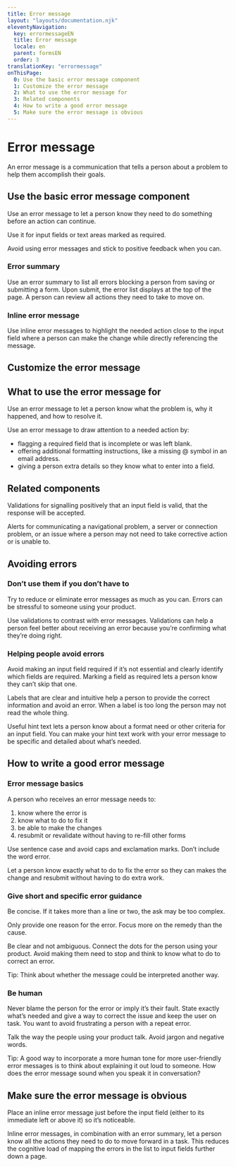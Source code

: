 ```yaml
---
title: Error message
layout: "layouts/documentation.njk"
eleventyNavigation:
  key: errormessageEN
  title: Error message
  locale: en
  parent: formsEN
  order: 3
translationKey: "errormessage"
onThisPage:
  0: Use the basic error message component
  1: Customize the error message
  2: What to use the error message for
  3: Related components
  4: How to write a good error message
  5: Make sure the error message is obvious
---
```


# Error message

An error message is a communication that tells a person about a problem to help them accomplish their goals.

## Use the basic error message component

Use an error message to let a person know they need to do something before an action can continue.

Use it for input fields or text areas marked as required.

Avoid using error messages and stick to positive feedback when you can.

### Error summary

Use an error summary to list all errors blocking a person from saving or submitting a form. Upon submit, the error list displays at the top of the page. A person can review all actions they need to take to move on.

### Inline error message

Use inline error messages to highlight the needed action close to the input field where a person can make the change while directly referencing the message.  

## Customize the error message

## What to use the error message for

Use an error message to let a person know what the problem is, why it happened, and how to resolve it.

Use an error message to draw attention to a needed action by:

- flagging a required field that is incomplete or was left blank.
- offering additional formatting instructions, like a missing @ symbol in an email address.
- giving a person extra details so they know what to enter into a field.

## Related components

Validations for signalling positively that an input field is valid, that the response will be accepted.

Alerts for communicating a navigational problem, a server or connection problem, or an issue where a person may not need to take corrective action or is unable to.  

## Avoiding errors

### Don’t use them if you don’t have to

Try to reduce or eliminate error messages as much as you can. Errors can be stressful to someone using your product.

Use validations to contrast with error messages. Validations can help a person feel better about receiving an error because you’re confirming what they’re doing right.

### Helping people avoid errors

Avoid making an input field required if it’s not essential and clearly identify which fields are required. Marking a field as required lets a person know they can’t skip that one.  

Labels that are clear and intuitive help a person to provide the correct information and avoid an error. When a label is too long the person may not read the whole thing.

Useful hint text lets a person know about a format need or other criteria for an input field. You can make your hint text work with your error message to be specific and detailed about what’s needed.

## How to write a good error message

### Error message basics

A person who receives an error message needs to:
1. know where the error is
2. know what to do to fix it
3. be able to make the changes  
4. resubmit or revalidate without having to re-fill other forms

Use sentence case and avoid caps and exclamation marks. Don’t include the word error.

Let a person know exactly what to do to fix the error so they can makes the change and resubmit without having to do extra work.

### Give short and specific error guidance

Be concise. If it takes more than a line or two, the ask may be too complex.

Only provide one reason for the error. Focus more on the remedy than the cause.

Be clear and not ambiguous. Connect the dots for the person using your product. Avoid making them need to stop and think to know what to do to correct an error.

Tip: Think about whether the message could be interpreted another way.

### Be human

Never blame the person for the error or imply it’s their fault. State exactly what’s needed and give a way to correct the issue and keep the user on task. You want to avoid frustrating a person with a repeat error.  

Talk the way the people using your product talk. Avoid jargon and negative words.

Tip: A good way to incorporate a more human tone for more user-friendly error messages is to think about explaining it out loud to someone. How does the error message sound when you speak it in conversation?

## Make sure the error message is obvious

Place an inline error message just before the input field (either to its immediate left or above it) so it’s noticeable.

Inline error messages, in combination with an error summary, let a person know all the actions they need to do to move forward in a task. This reduces the cognitive load of mapping the errors in the list to input fields further down a page.
